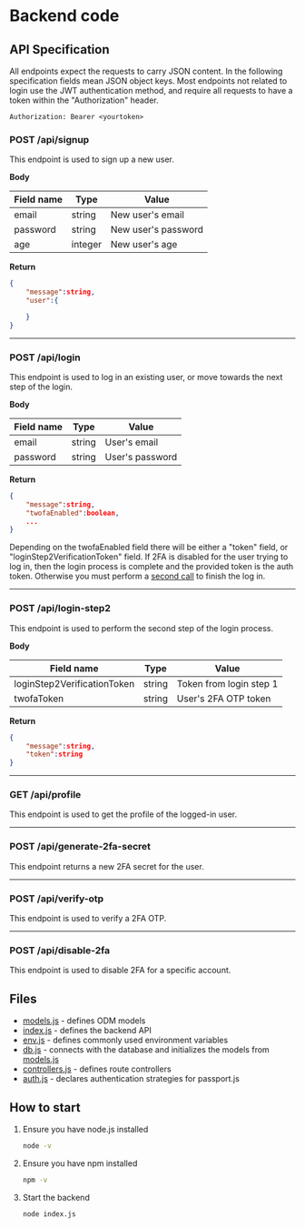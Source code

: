 # Backend code

## API Specification

All endpoints expect the requests to carry JSON content.
In the following specification fields mean JSON object keys.
Most endpoints not related to login use the JWT authentication method, and require all requests to have a token within the "Authorization" header.

```HTTP
Authorization: Bearer <yourtoken>
```

### POST /api/signup

This endpoint is used to sign up a new user.

**Body**

| Field name | Type    | Value                |
| ---------- | ------- | -------------------- |
| email      | string  | New user's email     |
| password   | string  | New user's password  |
| age        | integer | New user's age       |

**Return**

```JSON
{
    "message":string,
    "user":{

    }
}
```

---

### POST /api/login

This endpoint is used to log in an existing user, or move towards the next step of the login.

**Body**

| Field name | Type    | Value            |
| ---------- | ------- | ---------------- |
| email      | string  | User's email     |
| password   | string  | User's password  |

**Return**

```JSON
{
    "message":string,
    "twofaEnabled":boolean,
    ...
}
```

Depending on the twofaEnabled field there will be either a "token" field, or "loginStep2VerificationToken" field.
If 2FA is disabled for the user trying to log in, then the login process is complete and the provided token is the auth token.
Otherwise you must perform a [second call](#post-apilogin-step2) to finish the log in.

---

### POST /api/login-step2

This endpoint is used to perform the second step of the login process.

**Body**

| Field name                       | Type    | Value                   |
| -------------------------------- | ------- | ----------------------- |
| loginStep2VerificationToken      | string  | Token from login step 1 |
| twofaToken                       | string  | User's 2FA OTP token    |

**Return**

```JSON
{
    "message":string,
    "token":string
}
```

---

### GET /api/profile

This endpoint is used to get the profile of the logged-in user.

---

### POST /api/generate-2fa-secret

This endpoint returns a new 2FA secret for the user.

---

### POST /api/verify-otp

This endpoint is used to verify a 2FA OTP.

---

### POST /api/disable-2fa

This endpoint is used to disable 2FA for a specific account.

## Files

- [models.js](./models.js) - defines ODM models
- [index.js](./index.js) - defines the backend API
- [env.js](./env.js) - defines commonly used environment variables
- [db.js](./db.js) - connects with the database and initializes the models from [models.js](./models.js)
- [controllers.js](./controllers.js) - defines route controllers
- [auth.js](./auth.js) - declares authentication strategies for passport.js

## How to start

1. Ensure you have node.js installed

    ```bash
    node -v
    ```

2. Ensure you have npm installed

    ```bash
    npm -v
    ```

3. Start the backend

    ```bash
    node index.js
    ```

